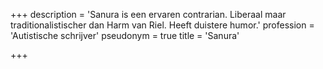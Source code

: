 +++
description = 'Sanura is een ervaren contrarian. Liberaal maar traditionalistischer dan Harm van Riel. Heeft duistere humor.'
profession = 'Autistische schrijver'
pseudonym = true
title = 'Sanura'

+++
